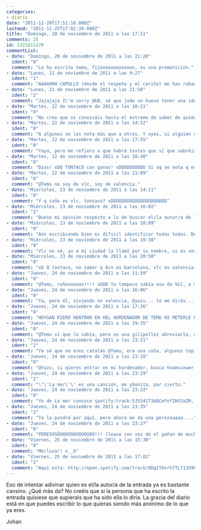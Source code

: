 ```yaml
---
categories:
- diario
date: "2011-11-20T17:51:10.000Z"
lastmod: "2011-11-25T17:02:39.000Z"
title: "Domingo, 20 de noviembre de 2011 a las 17:51"
comments: 25
id: 1321811470
commentList:
- date: "Domingo, 20 de noviembre de 2011 a las 21:20"
  ident: "0"
  comment: "La ha escrito temu, fijooooooooooooo, es una premonición."
- date: "Lunes, 21 de noviembre de 2011 a las 9:27"
  ident: "1"
  comment: "AAAGHHH CAPULLO (desde el respeto y el cariño) me has robado la idea de firmar al final de la entrada &gt;_____&lt;\nYo iba a hacerlo primero TTT______TTT\npor cierto soy @kB, bitches. xDDD"
- date: "Lunes, 21 de noviembre de 2011 a las 21:50"
  ident: "2"
  comment: "Jajajaja I\'m sorry @kB, sé que jode un huevo tener una idea y que otra persona la saque antes que tú, peeeeeeeeeeeero ¡SE SIENTE! haber llegado antes xDD"
- date: "Martes, 22 de noviembre de 2011 a las 10:21"
  ident: "0"
  comment: "No creo que os conozcáis hasta el extremo de saber de quién es cada entrada. Una persona puede tener muchos estilos de escritura."
- date: "Martes, 22 de noviembre de 2011 a las 14:52"
  ident: "0"
  comment: "A algunos se les nota más que a otros. Y oyes, si alguien quiere jugar al adivina quién está en su derecho, basta con que los demás nos lo tomemos a broma y no soltemos prenda xD"
- date: "Martes, 22 de noviembre de 2011 a las 17:55"
  ident: "0"
  comment: "Yaya, pero me refiero a que habrá textos que sí que sabréis que son suyos, pero lo mismo no adivinaréis todos de esa persona :P"
- date: "Martes, 22 de noviembre de 2011 a las 18:40"
  ident: "0"
  comment: "Dios! xDD TONTACO con ganas! xDDDDDDDDDD Si sq se nota q eres de vlc! La mitad de votos de españa2000 es de vlc! o más! Si sq aqi somos gilipollas! xDD"
- date: "Martes, 22 de noviembre de 2011 a las 21:09"
  ident: "0"
  comment: "@Temu no soy de vlc, soy de valencia."
- date: "Miércoles, 23 de noviembre de 2011 a las 14:11"
  ident: "0"
  comment: "Y q coño es vlc, tontaco? xDDDDDDDDDDDDDDDDDDDDD"
- date: "Miércoles, 23 de noviembre de 2011 a las 16:02"
  ident: "2"
  comment: "Bueno mi opinión respecto a lo de buscar el/la autor/a de las entradas ya está  expresada.\n@Alegna io podria escrivir azi y no sabrias k soi io.\n@Temu es catalán, ahorra hasta con las letras y eso que le salen gratis jajajaja"
- date: "Miércoles, 23 de noviembre de 2011 a las 18:09"
  ident: "0"
  comment: "Aún escribiendo bien es difícil identificar todas todas. Depende del tema que hables, ¿no? Si alguien que siempre suele hacer entradas en plan coña hace una seria lo mismo no se le atribuye esa."
- date: "Miércoles, 23 de noviembre de 2011 a las 19:38"
  ident: "0"
  comment: "Vlc no sé, yo a mi ciudad la llamó por su nombre, si es verdad eso de que eres tan tacaño que ahorras hasta con las letras XD."
- date: "Miércoles, 23 de noviembre de 2011 a las 20:50"
  ident: "0"
  comment: "xD Q tontaco, no saber q bcn es barcelona, vlc es valencia, cs es castellón... (no me se mas, creo xD)\n\nY no soy catalan, soy valenciano, qizá por desgracia xD"
- date: "Jueves, 24 de noviembre de 2011 a las 11:59"
  ident: "0"
  comment: "@Temu, roñosooooo!!!! xDDD Yo tampoco sabía eso de VLC, a mí me suena a los VCE del Starcraft, o a reproductor de vídeo. Lo de Barna o bcn sí, pero el resto, pues no, HOYGAN, NO SE MUCHO DE HIMFORMATICA PERO KIERO HENTRAR HEN HEL HORDENADOR DE MI BEZINO KOMO LO AGO?"
- date: "Jueves, 24 de noviembre de 2011 a las 16:06"
  ident: "0"
  comment: "Ya, pero él, viviendo en valencia, @yuzu... tú me dirás... xD tiene delito la cosa!\n\nPara entrar en la computadora de tu bezino debes... hacerle aceptar un archivo y hacerle ejecutarlo consiguiendo q su antivirus no lo bloqee, y problema resuelto :D (pregunta a @chevi xDDD)"
- date: "Jueves, 24 de noviembre de 2011 a las 17:36"
  ident: "0"
  comment: "HOYGAN KIERO HENTRAR EN HEL HORDENADOR DE TEMU HI METERLE HUN BIRUS PERO KE NO SEH DE KUENTA KOMO AGO SOI NUEBA HEN HESTAS KOSAS JRASIAS DE HANTEBRASO"
- date: "Jueves, 24 de noviembre de 2011 a las 19:35"
  ident: "0"
  comment: "@Temu sí que lo sabía, pero es una gilipollez abreviarlo, que no te cuesta ni 5 segundos escribirlo entero."
- date: "Jueves, 24 de noviembre de 2011 a las 23:21"
  ident: "2"
  comment: "Ya sé que no eres catalán @Temu, era una coña, algunos tópicos son graciosos.... xD"
- date: "Jueves, 24 de noviembre de 2011 a las 23:28"
  ident: "0"
  comment: "@Yuzu, si qieres entrar en mi hordenador, busca teamviewer por google y qedamos un dia y t paseaas aer xDDD\n\n@Anonimus, eres un picao. xD\n\n@johan, /lamer"
- date: "Jueves, 24 de noviembre de 2011 a las 23:29"
  ident: "2"
  comment: "\'\'La mer\'\' es una canción, mu ybonita, por cierto."
- date: "Jueves, 24 de noviembre de 2011 a las 23:33"
  ident: "0"
  comment: "Yo de La mer conozco spotify:track:5J5541T3dQCmfnfZHV3aZM, pero hay muchas la meres, y no se de q cantante dices xD"
- date: "Jueves, 24 de noviembre de 2011 a las 23:35"
  ident: "2"
  comment: "Ta la pondré por aquí, pero ahora me da una perezaaaaa...."
- date: "Jueves, 24 de noviembre de 2011 a las 23:37"
  ident: "0"
  comment: "PERESOSÓOOOOOOOOOOOOO!!! (lease con voz de el gañan de muchachada nui)"
- date: "Viernes, 25 de noviembre de 2011 a las 15:30"
  ident: "0"
  comment: "Merluza!! o__O"
- date: "Viernes, 25 de noviembre de 2011 a las 17:02"
  ident: "2"
  comment: "Aquí esta: http://open.spotify.com/track/0DgITOvrh7TL711U9Lv8u3 (quizá a alguien le suene de alguna película)."
---
```


Eso de intentar adivinar quien es el/la autor/a de la entrada ya es bastante cansino. ¿Qué más da? No creéis que si la persona que ha escrito la entrada quisiese que supierais que ha sido ella lo diría. La gracia del diario está en que puedes escribir lo que quieras siendo más anónimo de lo que ya eres.   
  
Johan
